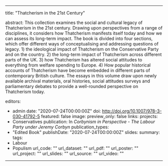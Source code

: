---
title: "Thatcherism in the 21st Century"

abstract: This collection examines the social and cultural legacy of Thatcherism in the 21st century. Drawing upon perspectives from a range of disciplines, it considers how Thatcherism manifests itself today and how we can assess its long-term impact. The book is divided into four sections, which offer different ways of conceptualising and addressing questions of legacy. 1) the ideological impact of Thatcherism on the Conservative Party and on the country. 2) the long-term impact of Thatcherism across different parts of the UK. 3) how Thatcherism has altered social attitudes to everything from welfare spending to Europe. 4) How popular historical accounts of Thatcherism have become embedded in different parts of contemporary British culture. The essays in this volume draw upon newly available archival materials, oral histories, social attitudes surveys and parliamentary debates to provide a well-rounded perspective on Thatcherism today.

editors:
- admin
date: "2020-07-24T00:00:00Z"
doi: http://doi.org/10.1007/978-3-030-41792-5
featured: false
image:
  preview_only: false
links:
projects:
- Conservatives
publication: In *Corbynism in Perspective - The Labour Party under Jeremy Corbyn*
publication_types:
- "Edited Book"
publishDate: "2020-07-24T00:00:00Z"
slides: 
summary:
tags:
- Labour
- Populism
url_code: ""
url_dataset: ""
url_pdf: ""
url_poster: ""
url_project: ""
url_slides: ""
url_source: ""
url_video: ""
------